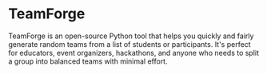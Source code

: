 # TeamForge
TeamForge is an open-source Python tool that helps you quickly and fairly generate random teams from a list of students or participants. It's perfect for educators, event organizers, hackathons, and anyone who needs to split a group into balanced teams with minimal effort.
